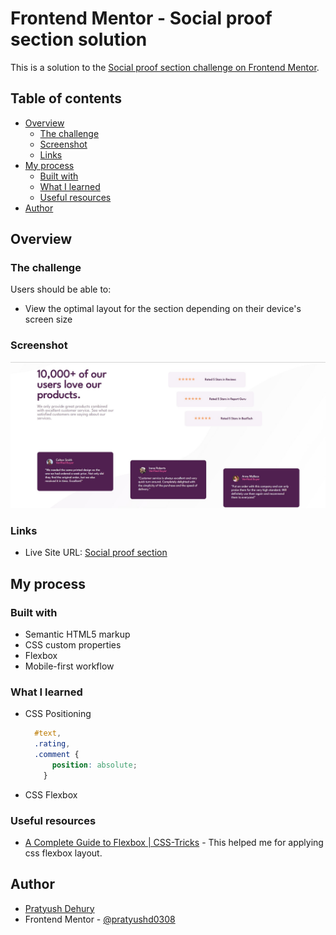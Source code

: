 # Frontend Mentor - Social proof section solution

This is a solution to the [Social proof section challenge on Frontend Mentor](https://www.frontendmentor.io/challenges/social-proof-section-6e0qTv_bA).

## Table of contents

- [Overview](#overview)
  - [The challenge](#the-challenge)
  - [Screenshot](#screenshot)
  - [Links](#links)
- [My process](#my-process)
  - [Built with](#built-with)
  - [What I learned](#what-i-learned)
  - [Useful resources](#useful-resources)
- [Author](#author)


## Overview

### The challenge

Users should be able to:

- View the optimal layout for the section depending on their device's screen size

### Screenshot

![](./screenshot.jpg)


### Links

- Live Site URL: [Social proof section](https://pratyush-dehury.github.io/Social-proof-section/)

## My process

### Built with

- Semantic HTML5 markup
- CSS custom properties
- Flexbox
- Mobile-first workflow


### What I learned

- CSS Positioning

  ``` css
    #text,
    .rating,
    .comment {
        position: absolute;
      }
  ```
- CSS Flexbox

### Useful resources

- [A Complete Guide to Flexbox | CSS-Tricks](https://css-tricks.com/snippets/css/a-guide-to-flexbox/) - This helped me for applying css flexbox layout.


## Author

- [Pratyush Dehury](https://www.your-site.com)
- Frontend Mentor - [@pratyushd0308](https://www.frontendmentor.io/profile/pratyushd0308)
